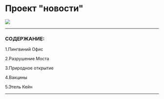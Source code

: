 # Проект "новости"

![](https://avatars.mds.yandex.net/i?id=f8d3f0d3775b3de999fd023f9fd5f00775755777-9099609-images-thumbs&n=13)

---

### CОДЕРЖАНИЕ:

1.Пингвиний Офис

2.Разрушение Моста

3.Природное открытие

4.Вакцины

5.Этель Кейн

---
